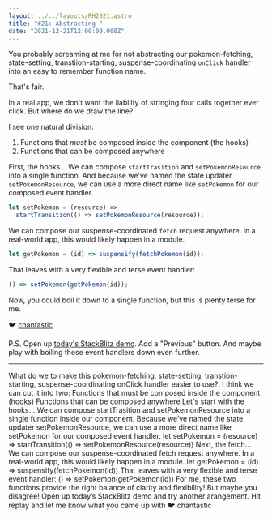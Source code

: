 ```yaml
---
layout: ../../layouts/RH2021.astro
title: "#21: Abstracting "
date: "2021-12-21T12:00:00.000Z"
---
```


You probably screaming at me for not abstracting our pokemon-fetching, state-setting, transtiion-starting, suspense-coordinating `onClick` handler into an easy to remember function name.

That's fair.

In a real app, we don't want the liability of stringing four calls together ever click.
But where do we draw the line?

I see one natural division:

1. Functions that _must_ be composed inside the component (the hooks)
1. Functions that can be composed anywhere

First, the hooks…
We can compose `startTrasition` and `setPokemonResource` into a single function. And because we've named the state updater `setPokemonResource`, we can use a more direct name like `setPokemon` for our composed event handler.

```js
let setPokemon = (resource) =>
  startTransition(() => setPokemonResource(resource));
```

We can compose our suspense-coordinated `fetch` request anywhere.
In a real-world app, this would likely happen in a module.

```js
let getPokemon = (id) => suspensify(fetchPokemon(id));
```

That leaves with a very flexible and terse event handler:

```js
() => setPokemon(getPokemon(id));
```

Now, you could boil it down to a single function, but this is plenty terse for me.

🐦 [chantastic](https://chan.dev/twitter)

P.S.
Open up [today's StackBlitz demo](https://stackblitz.com/edit/react-zfkvhc?file=src/App.js).
Add a "Previous" button. And maybe play with boiling these event handlers down even further.

---
What do we to make this pokemon-fetching, state-setting, transtion-starting, suspense-coordinating onClick handler easier to use?.
I think we can cut it into two:
Functions that must be composed inside the component (hooks)
Functions that can be composed anywhere
Let's start with the hooks…
We can compose startTrasition and setPokemonResource into a single function inside our component. Because we’ve named the state updater setPokemonResource, we can use a more direct name like setPokemon for our composed event handler.
let setPokemon = (resource) =>
  startTransition(() =>
    setPokemonResource(resource))
Next, the fetch…
We can compose our suspense-coordinated fetch request anywhere. In a real-world app, this would likely happen in a module.
let getPokemon = (id) => suspensify(fetchPokemon(id))
That leaves with a very flexible and terse event handler:
() => setPokemon(getPokemon(id))
For me, these two functions provide the right balance of clarity and flexibility!
But maybe you disagree! Open up today’s StackBlitz demo and try another arangement. Hit replay and let me know what you came up with
🐦 chantastic